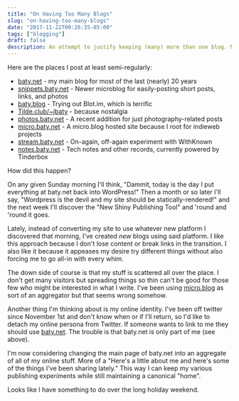 ```yaml
---
title: "On Having Too Many Blogs"
slug: "on-having-too-many-blogs"
date: "2017-11-22T09:26:35-05:00"
tags: ["blogging"]
draft: false
description: An attempt to justify keeping (many) more than one blog. META WARNING.
---
```


Here are the places I post at least semi-regularly:

- [baty.net](https://www.baty.net/) - my main blog for most of the last (nearly) 20 years
- [snippets.baty.net](https://snippets.baty.net/) - Newer microblog for easily-posting short posts, links, and photos
- [baty.blog](https://baty.blog/) - Trying out Blot.im, which is terrific
- [Tilde.club/~jbaty](https://tilde.club/~jbaty) - because nostalgia
- [photos.baty.net](https://photos.baty.net/) - A recent addition for just photography-related posts
- [micro.baty.net](https://micro.baty.net/) - A micro.blog hosted site because I root for indieweb projects
- [stream.baty.net](https://stream.baty.net/) - On-again, off-again experiment with WithKnown
- [notes.baty.net](https://notes.baty.net/) - Tech notes and other records, currently powered by Tinderbox

How did this happen?

On any given Sunday morning I'll think, "Dammit, today is the day I put everything at baty.net back into WordPress!" Then a month or so later I'll say, "Wordpress is the devil and my site should be statically-rendered!" and the next week I'll discover the "New Shiny Publishing Tool" and 'round and 'round it goes.

Lately, instead of converting my site to use whatever new platform I discovered that morning, I've created _new_ blogs using said platform. I like this approach because I don't lose content or break links in the transition. I also like it because it appeases my desire try different things without also forcing me to go all-in with every whim.

The down side of course is that my stuff is scattered all over the place. I don't get many visitors but spreading things so thin can't be good for those few who might be interested in what I write. I've been using [micro.blog](http://micro.blog) as sort of an aggregator but that seems wrong somehow.

Another thing I'm thinking about is my online identity. I've been off twitter since November 1st and don't know when or if I'll return, so I'd like to detach my online persona from Twitter. If someone wants to link to me they should use [baty.net](https://www.baty.net). The trouble is that baty.net is only part of me (see above).

I'm now considering changing the main page of baty.net into an aggregate of all of my online stuff. More of a "Here's a little about me and here's some of the things I've been sharing lately." This way I can keep my various publishing experiments while still maintaining a canonical "home".

Looks like I have something to do over the long holiday weekend.


